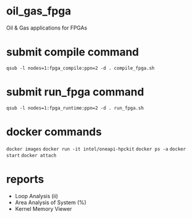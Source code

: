 # oil_gas_fpga
Oil &amp; Gas applications for FPGAs

# submit compile command
`qsub -l nodes=1:fpga_compile:ppn=2 -d . compile_fpga.sh`

# submit run_fpga command
`qsub -l nodes=1:fpga_runtime:ppn=2 -d . run_fpga.sh`

# docker commands
`docker images`
`docker run -it intel/oneapi-hpckit` 
`docker ps -a`
`docker start`
`docker attach`

# reports
- Loop Analysis (ii)
- Area Analysis of System (%) 
- Kernel Memory Viewer
